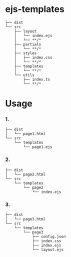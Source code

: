 # ejs-templates

    ├── dist
    └── src
        ├── layout
        │   └── index.ejs
        │   └── **/*
        ├── partials
        │   └── **/*
        ├── styles
        │   ├── index.css
        │   └── **/*
        ├── templates
        │   └── **/*
        └── utils
            ├── index.ts
            └── **/*

# Usage
### 1.
    ├── dist
    │   └── page1.html
    └── src
        └── templates
            └── page1.ejs

### 2.
    ├── dist
    │   └── page2.html
    └── src
        └── templates
            └── page2
                └── index.ejs

### 3.
    ├── dist
    │   └── page3.html
    └── src
        └── templates
            └── page3
                ├── config.json
                ├── index.css
                ├── index.ejs
                └── layout.ejs

